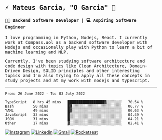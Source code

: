 
<samp>
  
## ⚡ Mateus Garcia, "O Garcia" :rocket: 
  

#### 👨‍💻 Backend Software Developer | 💻 Aspiring Software Engineer

  
I love programming in Python, Nodejs, React. I currently work at Compass.uol as a backend software developer with Nodejs and occasionally play with Python to learn a bit of machine learning and NLP.

  
Currently, I've been studying software architecture and code design with topics like Clean Architecture, Domain-Driven Design, SOLID principles and other interesting topics and I'm also trying to apply all these concepts in study projects and at my work with nodejs and typescript.

---

<!--START_SECTION:waka-->

```text
From: 26 June 2022 - To: 03 July 2022

TypeScript   8 hrs 45 mins   █████████████████▓░░░░░░░   70.54 %
Bash         50 mins         █▓░░░░░░░░░░░░░░░░░░░░░░░   06.77 %
YAML         49 mins         █▓░░░░░░░░░░░░░░░░░░░░░░░   06.63 %
JavaScript   33 mins         █░░░░░░░░░░░░░░░░░░░░░░░░   04.49 %
JSON         31 mins         █░░░░░░░░░░░░░░░░░░░░░░░░   04.21 %
Other        17 mins         ▓░░░░░░░░░░░░░░░░░░░░░░░░   02.41 %
```

<!--END_SECTION:waka-->
  
</samp>

[![Instagram](https://img.shields.io/badge/-Mateus%20Garcia-c080ff?style=flat-square&labelColor=c080ff&logo=instagram&logoColor=white&link=https://www.instagram.com/mpg.x)](https://www.instagram.com/mpg.x) 
[![Linkedin](https://img.shields.io/badge/-Mateus%20Garcia-c080ff?style=flat-square&logo=Linkedin&logoColor=white&link=https://www.linkedin.com/in/mpgxc)](https://www.linkedin.com/in/mpgxc) 
[![Gmail](https://img.shields.io/badge/-mpgx5.c@gmail.com-c080ff?style=flat-square&logo=Gmail&logoColor=white&link=mailto:diego.schell.f@gmail.com)](mailto:mpgx5.c@gmail.com)
[![Rocketseat](https://img.shields.io/badge/-Rocketseat%20Profile-c080ff?style=flat-square&labelColor=c080ff&logoColor=white&link=https://app.rocketseat.com.br/me/mpgxc)](https://app.rocketseat.com.br/me/mpgxc)
